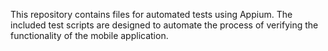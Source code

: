 This repository contains files for automated tests using Appium. The included test scripts are designed to automate the process of verifying the functionality of the mobile application.